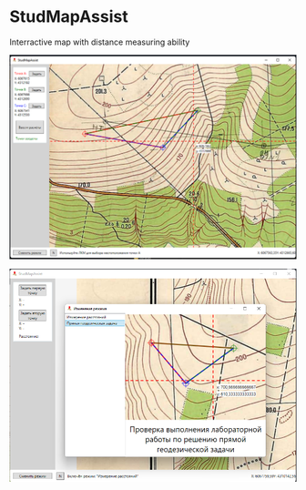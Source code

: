 # StudMapAssist
Interractive map with distance measuring ability

![demo1](https://github.com/Flexlug/StudMapAssist/raw/master/demo.png)

![demo2](https://github.com/Flexlug/StudMapAssist/raw/master/demo2.png)
